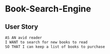 # Book-Search-Engine

## User Story

```md
AS AN avid reader
I WANT to search for new books to read
SO THAT I can keep a list of books to purchase
```
